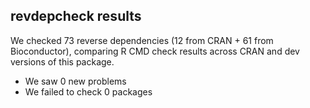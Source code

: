 ## revdepcheck results

We checked 73 reverse dependencies (12 from CRAN + 61 from Bioconductor), comparing R CMD check results across CRAN and dev versions of this package.

 * We saw 0 new problems
 * We failed to check 0 packages

